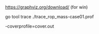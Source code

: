 https://graphviz.org/download/  (for win)

go tool trace ./trace_rop_mass-case01.prof 


-coverprofile=cover.out
